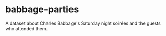 # babbage-parties
A dataset about Charles Babbage's Saturday night soirées and the guests who attended them.
